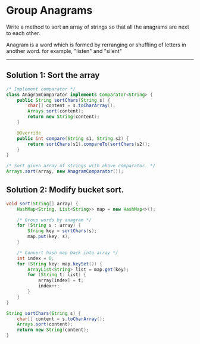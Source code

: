 # Group Anagrams

Write a method to sort an array of strings so that all the anagrams are next to each other.

Anagram is a word which is formed by rerranging or shuffling of letters in another word. for example, "listen" and "silent"

---

## Solution 1: Sort the array

```java
/* Implement comparator */
class AnagramComparator implements Comparator<String> {
    public String sortChars(String s) {
        char[] content = s.toCharArray();
        Arrays.sort(content);
        return new String(content);
    }

    @Override
    public int compare(String s1, String s2) {
        return sortChars(s1).compareTo(sortChars(s2));
    }
}

/* Sort given array of strings with above comparator. */
Arrays.sort(array, new AnagramComparator());
```

## Solution 2: Modify bucket sort.

```java
void sort(String[] array) {
    HashMap<String, List<String>> map = new HashMap<>();

    /* Group words by anagram */
    for (String s : array) {
        String key = sortChars(s);
        map.put(key, s);
    }

    /* Convert hash map back into array */
    int index = 0;
    for (String key: map.keySet()) {
        ArrayList<String> list = map.get(key);
        for (String t: list) {
            array[index] = t;
            index++;
        }
    }
}

String sortChars(String s) {
    char[] content = s.toCharArray();
    Arrays.sort(content);
    return new String(content);
}
```